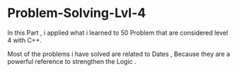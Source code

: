 # Problem-Solving-Lvl-4

In this Part , i applied what i learned to 50 Problem that are considered level 4 with C++.

Most of the problems i have solved are related to Dates , Because they are a powerful reference to strengthen the Logic .
